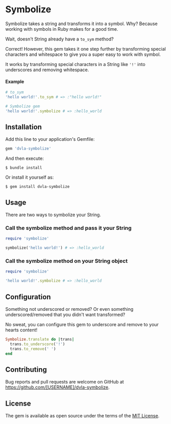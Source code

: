 # Symbolize

Symbolize takes a string and transforms it into a symbol. Why? Because working with symbols in Ruby makes for a 
good time.

Wait, doesn't String already have a `to_sym` method?

Correct! However, this gem takes it one step further by transforming special characters and whitespace to give you a 
super easy to work with symbol.

It works by transforming special characters in a String like `'!'` into underscores and removing whitespace.

#### Example

```ruby
# to_sym
'hello world!'.to_sym # => :"hello world!"

# Symbolize gem
'hello world!'.symbolize # => :hello_world
```

## Installation

Add this line to your application's Gemfile:

```ruby
gem 'dvla-symbolize'
```

And then execute:

    $ bundle install

Or install it yourself as:

    $ gem install dvla-symbolize

## Usage

There are two ways to symbolize your String.

### Call the symbolize method and pass it your String
```ruby
require 'symbolize'

symbolize('hello world!') # => :hello_world
```

### Call the symbolize method on your String object
```ruby
require 'symbolize'

'hello world!'.symbolize # => :hello_world
```

## Configuration

Something not underscored or removed? Or even something underscored/removed that you didn't want transformed? 

No sweat, you can configure this gem to underscore and remove to your hearts content!

```ruby
Symbolize.translate do |trans|
  trans.to_underscore('!')
  trans.to_remove(' ')
end
```

## Contributing

Bug reports and pull requests are welcome on GitHub at https://github.com/[USERNAME]/dvla-symbolize.


## License

The gem is available as open source under the terms of the [MIT License](https://opensource.org/licenses/MIT).

